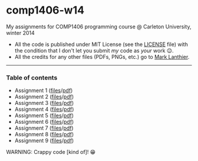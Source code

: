 comp1406-w14
============

My assignments for COMP1406 programming course @ Carleton University, winter 2014

- All the code is published under MIT License (see the [LICENSE](LICENSE) file) with the condition that I don't let you submit _my_ code as _your_ work :wink:.
- All the credits for any other files (PDFs, PNGs, etc.) go to [Mark Lanthier](http://people.scs.carleton.ca/~lanthier/).

---

### Table of contents
- Assignment 1 ([files](a1/)/[pdf](a1/COMP1406_A1_W2014.pdf))
- Assignment 2 ([files](a2/)/[pdf](a2/COMP1406_A2_W2014.pdf))
- Assignment 3 ([files](a3/)/[pdf](a3/COMP1406_A3_W2014.pdf))
- Assignment 4 ([files](a4/)/[pdf](a4/COMP1406_A4_W2014.pdf))
- Assignment 5 ([files](a5/)/[pdf](a5/COMP1406_A5_W2014.pdf))
- Assignment 6 ([files](a6/)/[pdf](a6/COMP1406_A6_W2014.pdf))
- Assignment 7 ([files](a7/)/[pdf](a7/COMP1406_A7_W2014.pdf))
- Assignment 8 ([files](a8/)/[pdf](a8/COMP1406_A8_W2014.pdf))
- Assignment 9 ([files](a9/)/[pdf](a9/COMP1406_A9_W2014.pdf))

WARNING: Crappy code [kind of]! :grin:
